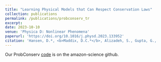 ```yaml
---
title: "Learning Physical Models that Can Respect Conservation Laws"
collection: publications
permalink: /publications/probconserv_tr
excerpt:
date: 2023-10-10
venue: 'Physica D: Nonlinear Phenomena'
paperurl: 'https://doi.org/10.1016/j.physd.2023.133952'
citation: 'Hansen, D.*, <b>Maddix, D.C.*</b>, Alizadeh, S., Gupta, G., Mahoney, M.W. (2024). &quot;Learning Physical Models that Can Respect Conservation Laws.&quot; <i>Technical Report, Preprint arXiv:2302.11002, Physica D: Nonlinear Phenomena, 457 (133952)</i>, (*Equal contributions).'
---
```


Our ProbConserv [code](https://github.com/amazon-science/probconserv) is on the amazon-science github.
